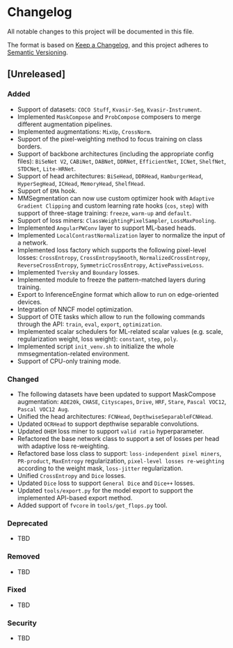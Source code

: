 # Changelog

All notable changes to this project will be documented in this file.

The format is based on [Keep a Changelog](https://keepachangelog.com/en/1.0.0/),
and this project adheres to [Semantic Versioning](https://semver.org/spec/v2.0.0.html).


## \[Unreleased\]
### Added
- Support of datasets: `COCO Stuff`, `Kvasir-Seg`, `Kvasir-Instrument`.
- Implemented `MaskCompose` and `ProbCompose` composers to merge different
  augmentation pipelines.
- Implemented augmentations: `MixUp`, `CrossNorm`.
- Support of the pixel-weighting method to focus training on class borders.
- Support of backbone architectures (including the appropriate config files):
  `BiSeNet V2`, `CABiNet`, `DABNet`, `DDRNet`, `EfficientNet`, `ICNet`, `ShelfNet`,
  `STDCNet`, `Lite-HRNet`.
- Support of head architectures: `BiSeHead`, `DDRHead`, `HamburgerHead`,
  `HyperSegHead`, `ICHead`, `MemoryHead`, `ShelfHead`.
- Support of `EMA` hook.
- MMSegmentation can now use custom optimizer hook with `Adaptive Gradient Clipping`
  and custom learning rate hooks (`cos`, `step`) with support of three-stage
  training: `freeze`, `warm-up` and `default`.
- Support of loss miners: `ClassWeightingPixelSampler`, `LossMaxPooling`.
- Implemented `AngularPWConv` layer to support ML-based heads.
- Implemented `LocalContrastNormalization` layer to normalize the input of a network.
- Implemented loss factory which supports the following pixel-level losses:
  `CrossEntropy`, `CrossEntropySmooth`, `NormalizedCrossEntropy`,
  `ReverseCrossEntropy`, `SymmetricCrossEntropy`, `ActivePassiveLoss`.
- Implemented `Tversky` and `Boundary` losses.
- Implemented module to freeze the pattern-matched layers during training.
- Export to InferenceEngine format which allow to run on edge-oriented devices.
- Integration of NNCF model optimization.
- Support of OTE tasks which allow to run the following commands through the API:
  `train`, `eval`, `export`, `optimization`.
- Implemented scalar schedulers for ML-related scalar values (e.g. scale,
  regularization weight, loss weight): `constant`, `step`, `poly`.
- Implemented script `init_venv.sh` to initialize the whole mmsegmentation-related
  environment.
- Support of CPU-only training mode.


### Changed
- The following datasets have been updated to support MaskCompose augmentation:
  `ADE20k`, `CHASE`, `Cityscapes`, `Drive`, `HRF`, `Stare`, `Pascal VOC12`,
  `Pascal VOC12 Aug`.
- Unified the head architectures: `FCNHead`, `DepthwiseSeparableFCNHead`.
- Updated `OCRHead` to support depthwise separable convolutions.
- Updated `OHEM` loss miner to support `valid ratio` hyperparameter.
- Refactored the base network class to support a set of losses per head with
  adaptive loss re-weighting.
- Refactored base loss class to support: `loss-independent pixel miners`, `PR-product`,
  `MaxEntropy` regularization, `pixel-level losses re-weighting` according to the
  weight mask, `loss-jitter` regularization.
- Unified `CrossEntropy` and `Dice` losses.
- Updated `Dice` loss to support `General Dice` and `Dice++` losses.
- Updated `tools/export.py` for the model export to support the implemented
  API-based export method.
- Added support of `fvcore` in `tools/get_flops.py` tool.

### Deprecated
- TBD

### Removed
- TBD

### Fixed
- TBD

### Security
- TBD
